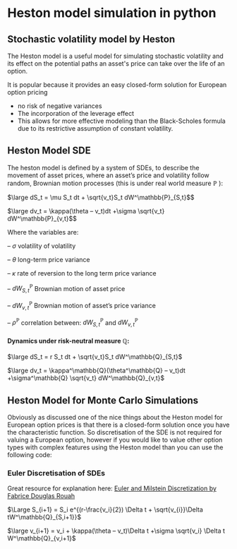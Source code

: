 # Heston model simulation in python

## Stochastic volatility model by Heston
The Heston model is a useful model for simulating stochastic volatility and its effect on the potential paths an asset's price can take over the life of an option.

It is popular because it provides an easy closed-form solution for European option pricing
- no risk of negative variances
- The incorporation of the leverage effect
- This allows for more effective modeling than the Black-Scholes formula due to its restrictive assumption of constant volatility.

## Heston Model SDE
The heston model is defined by a system of SDEs, to describe the movement of asset prices, where an asset’s price and volatility follow random, Brownian motion processes (this is under real world measure $\mathbb{P}$ ):

$\large dS_t = \mu S_t dt + \sqrt{v_t}S_t dW^\mathbb{P}_{S,t}$$

$\large dv_t = \kappa(\theta – v_t)dt +\sigma \sqrt{v_t} dW^\mathbb{P}_{v,t}$$

Where the variables are:

– $\sigma$ volatility of volatility

– $\theta$ long-term price variance

– $\kappa$ rate of reversion to the long term price variance

– $dW^\mathbb{P}_{S,t}$ Brownian motion of asset price

– $dW^\mathbb{P}_{v,t}$ Brownian motion of asset’s price variance

– $\rho^\mathbb{P}$ correlation between: $`dW^\mathbb{P}_{S,t}`$ and $`dW^\mathbb{P}_{v,t}`$











#### Dynamics under risk-neutral measure $\mathbb{Q}$:

$\large dS_t = r S_t dt + \sqrt{v_t}S_t dW^\mathbb{Q}_{S,t}$

$\large dv_t = \kappa^\mathbb{Q}(\theta^\mathbb{Q} – v_t)dt +\sigma^\mathbb{Q} \sqrt{v_t} dW^\mathbb{Q}_{v,t}$


## Heston Model for Monte Carlo Simulations

Obviously as discussed one of the nice things about the Heston model for European option prices is that there is a closed-form solution once you have the characteristic function. So discretisation of the SDE is not required for valuing a European option, however if you would like to value other option types with complex features using the Heston model than you can use the following code:

### Euler Discretisation of SDEs

Great resource for explanation here: [Euler and Milstein Discretization by Fabrice Douglas Rouah](https://frouah.com/finance%20notes/Euler%20and%20Milstein%20Discretization.pdf)

$\Large S_{i+1} = S_i e^{(r-\frac{v_i}{2}) \Delta t + \sqrt{v_{i}}\Delta tW^\mathbb{Q}_{S,i+1}}$

$\large v_{i+1} = v_i + \kappa(\theta – v_t)\Delta t +\sigma \sqrt{v_i} \Delta t W^\mathbb{Q}_{v,i+1}$

